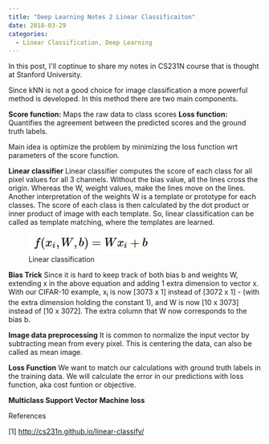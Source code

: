 ```yaml
---
title: "Deep Learning Notes 2 Linear Classificaiton"
date: 2018-03-29
categories: 
  - Linear Classification, Deep Learning
---
```


In this post, I'll coptinue to share my notes in CS231N course that is thought at Stanford University. 

Since kNN is not a good choice for image classification a more powerful method is developed. In this method there are two main components. 

**Score function:** Maps the raw data to class scores
**Loss function:** Quantifies the agreement between the predicted scores and the ground truth labels.

Main idea is optimize the problem by minimizing the loss function wrt parameters of the score function.

**Linear classifier**
Linear classifier computes the score of each class for all pixel values for all 3 channels. Without the bias value, all the lines cross the origin. Whereas the W, weight values, make the lines move on the lines. Another interpretation of the weights W is a template or prototype for each classes. The score of each class is then calculated by the dot product or inner product of image with each template. So, linear classification can be called as template matching, where the templates are learned. 

<figure>
    <a href="/assets/images/linearclassifier.jpeg"><img src="/assets/images/linearclassifier.jpeg"></a>
    <figcaption>Linear classification</figcaption>
</figure>

**Bias Trick**
Since it is hard to keep track of both bias b and weights W, extending x in the above equation and adding 1 extra dimension to vector x. With our CIFAR-10 example, x<sub>i</sub> is now [3073 x 1] instead of [3072 x 1] - (with the extra dimension holding the constant 1), and W is now [10 x 3073] instead of [10 x 3072]. The extra column that W now corresponds to the bias b.

**Image data preprocessing**
It is common to normalize the input vector by subtracting mean from every pixel. This is centering the data, can also be called as mean image. 

**Loss Function**
We want to match our calculations with ground truth labels in the training data. We will calculate the error in our predictions with loss function, aka cost funtion or objective. 

**Multiclass Support Vector Machine loss**


References 

[1] http://cs231n.github.io/linear-classify/